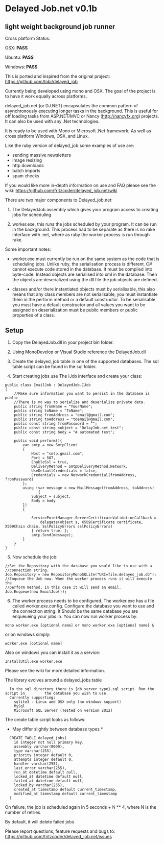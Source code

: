 # Delayed Job.net v0.1b
## light weight background job runner

Cross platform Status:

OSX: **PASS**

Ubuntu: **PASS**

Windows: **PASS** 

This is ported and inspired from the original project:
https://github.com/tobi/delayed_job

Currently being developed using mono and OSX. The goal of the project is to have it work equally across platforms.

delayed_job.net (or DJ.NET) encapsulates the common pattern of asynchronously executing longer tasks in the background. This is useful for off loading tasks from ASP.NET/MVC or Nancy (http://nancyfx.org) projects. It can also be used with any .Net technologies. 

It is ready to be used with Mono or Microsoft .Net framework; As well as cross platform Windows, OSX, and Linux. 

Like the ruby version of delayed_job some examples of use are: 
 
* sending massive newsletters
* image resizing
* http downloads
* batch imports 
* spam checks

If you would like more in-depth information on use and FAQ please see the wiki: 
https://github.com/fritzcoder/delayed_job.net/wiki

There are two major components to Delayed_job.net:

1. The DelayedJob assembly which gives your program access to creating jobs for scheduling

2. worker.exe, this runs the jobs scheduled by your program. It can be run in the background. This process had to be separate as there is no rake interface with .net, where as ruby the worker process is run through rake. 

Some important notes:
* worker.exe must currently be run on the same system as the code that is scheduling jobs. Unlike ruby, the serialisation process is different. 
C# cannot execute code stored in the database. It must be compiled into byte-code. Instead objects are serialised into xml in the database.
Then the objects are deserialized using the dll file the job objects are defined. 

* classes and/or there instantiated objects must by serialisable, this also means that any class members are not serialisable, you must instantiate them in the perform method or a default constructor. To be serialisable you must have a default constructor and all values you want to be assigned on deserialization must be public members or public properties of a class. 

## Setup

1. Copy the DelayedJob.dll in your project bin folder.

2. Using MonoDevelop or Visual Studio reference the DelayedJob.dll

3. Create the delayed_job table in one of the supported databases. The sql table script can be found in the sql folder.

4. Start creating jobs use The IJob interface and create your class:

```
public class EmailJob : DelayedJob.IJob
{
	//Make sure information you want to persist in the database is public
	//There is no way to serialize and deserialize private data.
	public string fromName = "YourName";
	public string toName = "ToName";
	public string fromAddress = "email@gmail.com";
	public string toAddress = "toemail@gmail.com";
	public const string fromPassword = "";
	public const string subject = "DelayJob.net test";
	public const string body = "A automated test";
	
	public void perform(){
		var smtp = new SmtpClient
		{
			Host = "smtp.gmail.com",
			Port = 587,
			EnableSsl = true,
			DeliveryMethod = SmtpDeliveryMethod.Network,
			UseDefaultCredentials = false,
			Credentials = new NetworkCredential(fromAddress, fromPassword)
		};
		using (var message = new MailMessage(fromAddress, toAddress)
		       {
			Subject = subject,
			Body = body
		})
		{

			ServicePointManager.ServerCertificateValidationCallback = 
				delegate(object s, X509Certificate certificate, X509Chain chain, SslPolicyErrors sslPolicyErrors) 
			{ return true; };
			smtp.Send(message);
		}
	}
}

```

5. Now schedule the job:

```
//Set the Repository with the database you would like to use with a
//connection string. 
Job.Repository = new RepositoryMonoSQLite("URI=file:delayed_job.db");
//Enqueue the Job now. When the worker process runs it will execute the 
//perform method. In this case it will send an email.
Job.Enqueue(new EmailJob());
```

6. The worker process needs to be configured. The worker.exe has a file called
worker.exe.config. Configure the database you want to use and the connection string. 
It Should be the same database you are enqueueing your jobs in. You can now 
run worker process by:

```
mono worker.exe [optional name] or mono worker.exe [optional name] &
```

or on windows simply:

```
worker.exe [optional name]
```
Also on windows you can install it as a service:

```
InstallUtil.exe worker.exe 
```

Please see the wiki for more detailed information. 

The library evolves around a delayed_jobs table

```
  In the sql directory there is {db server type}.sql script. Run the script in         the database you wish to use. 
  Currently supporting: 
	sqlite3 - Linux and OSX only (no windows support)
	MySql
	Microsoft SQL Server (Tested on version 2012)
```

The create table script looks as follows:
* May differ slightly between database types *

```
  CREATE TABLE delayed_jobs(
  	id integer not null primary key,  
    assembly varchar(8000), 
	type varchar(255), 
	priority integer default 0,
	attempts integer default 0, 
	handler varchar(255),
	last_error varchar(255),
	run_at datetime default null,
	locked_at datetime default null,
	failed_at datetime default null,
	locked_by varchar(255), 
	created_at timestamp default current_timestamp, 
	modified_at timestamp default current_timestamp
  )
```

On failure, the job is scheduled again in 5 seconds + N ** 4, where N is the number of retries.

By default, it will delete failed jobs

Please report questions, feature requests and bugs to: 
https://github.com/fritzcoder/delayed_job.net/issues
